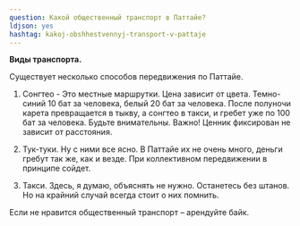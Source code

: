 ```yaml
---
question: Какой общественный транспорт в Паттайе?
ldjson: yes
hashtag: kakoj-obshhestvennyj-transport-v-pattaje
---
```



**Виды транспорта.**

Существует несколько способов передвижения по Паттайе.

1. Сонгтео - Это местные маршрутки. Цена зависит от цвета. Темно-синий 10 бат за человека, белый 20 бат за человека. После полуночи карета превращается в тыкву, а сонгтео в такси, и гребет уже по 100 бат за человека. Будьте внимательны. Важно! Ценник фиксирован не зависит от расстояния.

2. Тук-туки. Ну с ними все ясно. В Паттайе их не очень много, деньги гребут так же, как и везде. При коллективном передвижении в принципе сойдет.

3. Такси. Здесь, я думаю, объяснять не нужно. Останетесь без штанов. Но на крайний случай всегда стоит о них помнить.

Если не нравится общественный транспорт – арендуйте байк.
